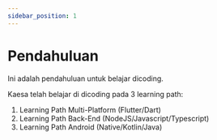 ```yaml
---
sidebar_position: 1
---
```


# Pendahuluan

Ini adalah pendahuluan untuk belajar dicoding.

Kaesa telah belajar di dicoding pada 3 learning path:

1. Learning Path Multi-Platform (Flutter/Dart)
2. Learning Path Back-End (NodeJS/Javascript/Typescript)
3. Learning Path Android (Native/Kotlin/Java)